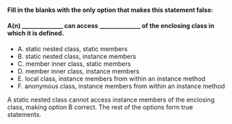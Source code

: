 #### Fill in the blanks with the only option that makes this statement false:
#### A(n) ______________ can access ______________ of the enclosing class in which it is defined.
* A. static nested class, static members
* B. static nested class, instance members
* C. member inner class, static members
* D. member inner class, instance members
* E. local class, instance members from within an instance method
* F. anonymous class, instance members from within an instance method

A static nested class cannot access instance members of the enclosing class,
making option B correct. The rest of the options form true statements.